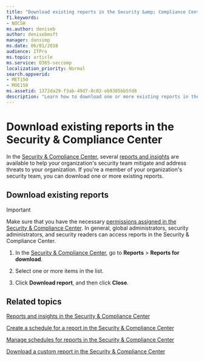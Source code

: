 ```yaml
---
title: "Download existing reports in the Security &amp; Compliance Center"
f1.keywords:
- NOCSH
ms.author: deniseb
author: denisebmsft
manager: dansimp
ms.date: 06/01/2018
audience: ITPro
ms.topic: article
ms.service: O365-seccomp
localization_priority: Normal
search.appverid:
- MET150
- MOE150
ms.assetid: 1372da29-f3ab-49d7-8c02-eb9305bb5fd8
description: "Learn how to download one or more existing reports in the Security &amp; Compliance Center."
---
```


# Download existing reports in the Security &amp; Compliance Center

In the [Security &amp; Compliance Center](https://protection.office.com), several [reports and insights](../security/office-365-security/reports-and-insights-in-security-and-compliance.md) are available to help your organization's security team mitigate and address threats to your organization. If you're a member of your organization's security team, you can download one or more existing reports. 
  
## Download existing reports

> [!IMPORTANT]
> Make sure that you have the necessary [permissions assigned in the Security &amp; Compliance Center](../security/office-365-security/protect-against-threats.md). In general, global administrators, security administrators, and security readers can access reports in the Security &amp; Compliance Center. 
  
1. In the [Security &amp; Compliance Center](https://protection.office.com), go to **Reports** \> **Reports for download**.

2. Select one or more items in the list.

3. Click **Download report**, and then click **Close**.

## Related topics

[Reports and insights in the Security &amp; Compliance Center](../security/office-365-security/reports-and-insights-in-security-and-compliance.md)
  
[Create a schedule for a report in the Security &amp; Compliance Center](../security/office-365-security/view-reports-for-atp.md)
  
[Manage schedules for reports in the Security &amp; Compliance Center](../security/office-365-security/view-reports-for-atp.md)
  
[Download a custom report in the Security &amp; Compliance Center](../security/office-365-security/view-reports-for-atp.md)